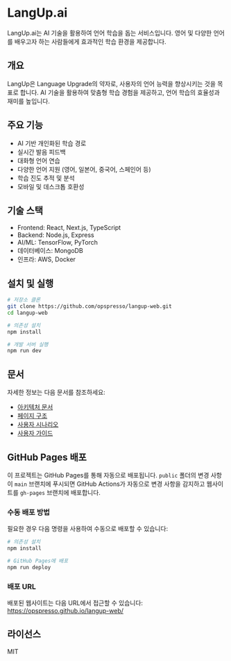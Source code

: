 # LangUp.ai

LangUp.ai는 AI 기술을 활용하여 언어 학습을 돕는 서비스입니다. 영어 및 다양한 언어를 배우고자 하는 사람들에게 효과적인 학습 환경을 제공합니다.

## 개요

LangUp은 Language Upgrade의 약자로, 사용자의 언어 능력을 향상시키는 것을 목표로 합니다. AI 기술을 활용하여 맞춤형 학습 경험을 제공하고, 언어 학습의 효율성과 재미를 높입니다.

## 주요 기능

- AI 기반 개인화된 학습 경로
- 실시간 발음 피드백
- 대화형 언어 연습
- 다양한 언어 지원 (영어, 일본어, 중국어, 스페인어 등)
- 학습 진도 추적 및 분석
- 모바일 및 데스크톱 호환성

## 기술 스택

- Frontend: React, Next.js, TypeScript
- Backend: Node.js, Express
- AI/ML: TensorFlow, PyTorch
- 데이터베이스: MongoDB
- 인프라: AWS, Docker

## 설치 및 실행

```bash
# 저장소 클론
git clone https://github.com/opspresso/langup-web.git
cd langup-web

# 의존성 설치
npm install

# 개발 서버 실행
npm run dev
```

## 문서

자세한 정보는 다음 문서를 참조하세요:

- [아키텍처 문서](./docs/ARCHITECTURE.md)
- [페이지 구조](./docs/PAGES.md)
- [사용자 시나리오](./docs/SCENARIOS.md)
- [사용자 가이드](./docs/USER_GUIDE.md)

## GitHub Pages 배포

이 프로젝트는 GitHub Pages를 통해 자동으로 배포됩니다. `public` 폴더의 변경 사항이 `main` 브랜치에 푸시되면 GitHub Actions가 자동으로 변경 사항을 감지하고 웹사이트를 `gh-pages` 브랜치에 배포합니다.

### 수동 배포 방법

필요한 경우 다음 명령을 사용하여 수동으로 배포할 수 있습니다:

```bash
# 의존성 설치
npm install

# GitHub Pages에 배포
npm run deploy
```

### 배포 URL

배포된 웹사이트는 다음 URL에서 접근할 수 있습니다:
https://opspresso.github.io/langup-web/

## 라이선스

MIT
